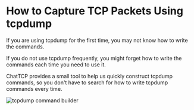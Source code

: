 # How to Capture TCP Packets Using tcpdump

If you are using tcpdump for the first time, you may not know how to write the commands.

If you do not use tcpdump frequently, you might forget how to write the commands each time you need to use it.

ChatTCP provides a small tool to help us quickly construct tcpdump commands, so you don't have to search for how to write tcpdump commands every time.

![tcpdump command builder](/images/how-to-capture-tcp-packets/tcpdump-cmd-builder.png)
